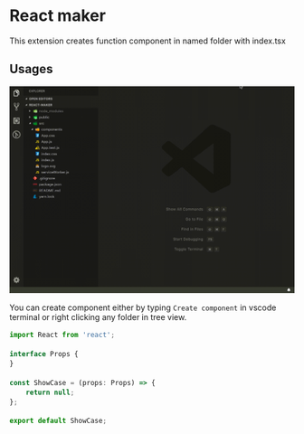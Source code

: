 # React maker

This extension creates function component in named folder with index.tsx

## Usages

![Usage](images/usage.gif)

You can create component either by typing `Create component` in vscode terminal or right clicking any folder in tree view.

```js
import React from 'react';
        
interface Props {
}
        
const ShowCase = (props: Props) => {
    return null;
};
        
export default ShowCase;
```
